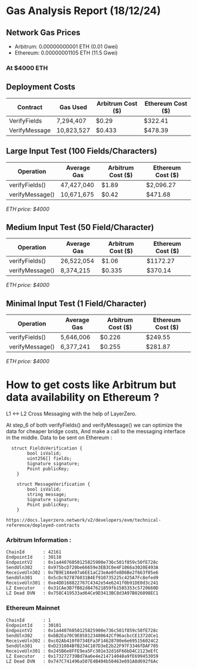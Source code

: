 # Gas Analysis Report (18/12/24)

## Network Gas Prices

- Arbitrum: 0.00000000001 ETH (0.01 Gwei)
- Ethereum: 0.00000001105 ETH (11.5 Gwei)

### At $4000 ETH

## Deployment Costs

| Contract      | Gas Used   | Arbitrum Cost ($) | Ethereum Cost ($) |
| ------------- | ---------- | ----------------- | ----------------- |
| VerifyFields  | 7,294,407  | $0.29             | $322.41           |
| VerifyMessage | 10,823,527 | $0.433            | $478.39           |

## Large Input Test (100 Fields/Characters)

| Operation       | Average Gas | Arbitrum Cost ($) | Ethereum Cost ($) |
| --------------- | ----------- | ----------------- | ----------------- |
| verifyFields()  | 47,427,040  | $1.89             | $2,096.27         |
| verifyMessage() | 10,671,675  | $0.42             | $471.68           |

_ETH price: $4000_

## Medium Input Test (50 Field/Character)

| Operation       | Average Gas | Arbitrum Cost ($) | Ethereum Cost ($) |
| --------------- | ----------- | ----------------- | ----------------- |
| verifyFields()  | 26,522,054  | $1.06             | $1172.27          |
| verifyMessage() | 8,374,215   | $0.335            | $370.14           |

_ETH price: $4000_

## Minimal Input Test (1 Field/Character)

| Operation       | Average Gas | Arbitrum Cost ($) | Ethereum Cost ($) |
| --------------- | ----------- | ----------------- | ----------------- |
| verifyFields()  | 5,646,006   | $0.226            | $249.55           |
| verifyMessage() | 6,377,241   | $0.255            | $281.87           |

_ETH price: $4000_

# How to get costs like Arbitrum but data availability on Ethereum ?

L1 <-> L2 Cross Messaging with the help of LayerZero.

At step_6 of both verifyFields() and verifyMessage() we can optimize the data for cheaper bridge costs,
And make a call to the messaging interface in the middle.
Data to be sent on Ethereum :

```solidity
  struct FieldsVerification {
        bool isValid;
        uint256[] fields;
        Signature signature;
        Point publicKey;
    }

    struct MessageVerification {
        bool isValid;
        string message;
        Signature signature;
        Point publicKey;
    }
```

`https://docs.layerzero.network/v2/developers/evm/technical-reference/deployed-contracts`

### Arbitrum Information :

```
ChainId       : 42161
EndpointId    : 30110
EndpointV2    : 0x1a44076050125825900e736c501f859c50fE728c
SendUln302    : 0x975bcD720be66659e3EB3C0e4F1866a3020E493A
ReceiveUln302 : 0x7B9E184e07a6EE1aC23eAe0fe8D6Be2f663f05e6
SendUln301    : 0x5cDc927876031B4Ef910735225c425A7Fc8efed9
ReceiveUln301 : 0xe4DD168822767C4342e54e6241f0b91DE0d3c241
LZ Executor   : 0x31CAe3B7fB82d847621859fb1585353c5720660D
LZ Dead DVN   : 0x758C419533ad64Ce9D3413BC8d3A97B026098EC1
```

### Ethereum Mainnet

```
ChainId       : 1
EndpointId    : 30101
EndpointV2    : 0x1a44076050125825900e736c501f859c50fE728c
SendUln302    : 0xbB2Ea70C9E858123480642Cf96acbcCE1372dCe1
ReceiveUln302 : 0xc02Ab410f0734EFa3F14628780e6e695156024C2
SendUln301    : 0xD231084BfB234C107D3eE2b22F97F3346fDAF705
ReceiveUln301 : 0x245B6e8FFE9ea5Fc301e32d16F66bD4C2123eEfC
LZ Executor   : 0x173272739Bd7Aa6e4e214714048a9fE699453059
LZ Dead DVN   : 0x747C741496a507E4B404b50463e691A8d692f6Ac
```
